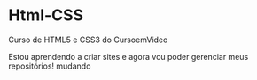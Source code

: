 # Html-CSS
 Curso de HTML5 e CSS3 do CursoemVideo
 
 Estou aprendendo a criar sites e agora vou poder gerenciar meus repositórios!
 mudando
